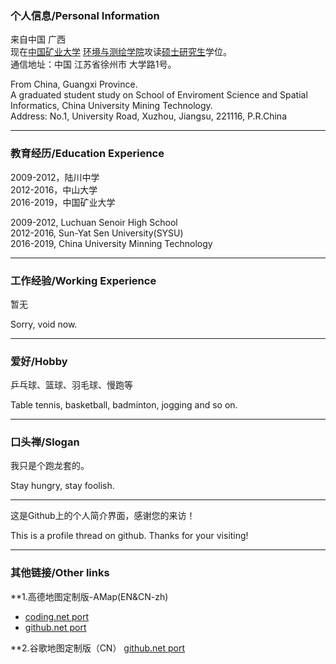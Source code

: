 ### 个人信息/Personal Information

来自中国 广西     
现在[中国矿业大学](http://www.cumt.edu.cn) [环境与测绘学院](http://cesi.cumt.edu.cn)攻读[硕士研究生](http://yjsb.cumt.edu.cn)学位。      
通信地址：中国 江苏省徐州市 大学路1号。  

From China, Guangxi Province.      
A graduated student study on School of Enviroment Science and Spatial Informatics, China University Mining Technology.     
Address: No.1, University Road, Xuzhou, Jiangsu, 221116, P.R.China

---------------------------------------

### 教育经历/Education Experience

2009-2012，陆川中学  
2012-2016，中山大学  
2016-2019，中国矿业大学

2009-2012, Luchuan Senoir High School  
2012-2016, Sun-Yat Sen University(SYSU)  
2016-2019, China University Minning Technology

---------------------------------------


### 工作经验/Working Experience

暂无  

Sorry, void now.

--------------------------------------------

### 爱好/Hobby

乒乓球、篮球、羽毛球、慢跑等

Table tennis, basketball, badminton, jogging and so on.




--------------------------------------------
### 口头禅/Slogan

我只是个跑龙套的。

Stay hungry, stay foolish.


--------------------------------------------

这是Github上的个人简介界面，感谢您的来访！

This is a profile thread on github. Thanks for your visiting!


--------------------------------------------

### 其他链接/Other links

**1.高德地图定制版-AMap(EN&CN-zh)
* [coding.net port](http://leaguecn.coding.me/amaplite/)
* [github.net port](https://leaguecn.github.io/amaplite/)


**2.谷歌地图定制版（CN）
[github.net port](https://leaguecn.github.io/amaplite/)





